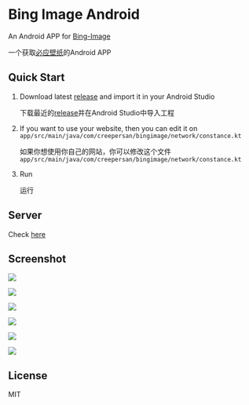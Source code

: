 # Bing Image Android

An Android APP for [Bing-Image](https://github.com/CreeperSan/bing-image)

一个获取[必应壁纸](https://github.com/CreeperSan/bing-image)的Android APP

## Quick Start

1. Download latest [release](https://github.com/CreeperSan/bing-image-android/releases) and import it in your Android Studio

   下载最近的[release](https://github.com/CreeperSan/bing-image-android/releases)并在Android Studio中导入工程

2. If you want to use your website, then you can edit it on `app/src/main/java/com/creepersan/bingimage/network/constance.kt`

   如果你想使用你自己的网站，你可以修改这个文件`app/src/main/java/com/creepersan/bingimage/network/constance.kt`

3. Run

   运行

## Server 

Check [here](https://github.com/CreeperSan/bing-image)

## Screenshot

![](screenshot/01.png)

![](screenshot/02.png)

![](screenshot/03.png)

![](screenshot/04.png)

![](screenshot/05.png)

![](screenshot/06.png)

## License

MIT